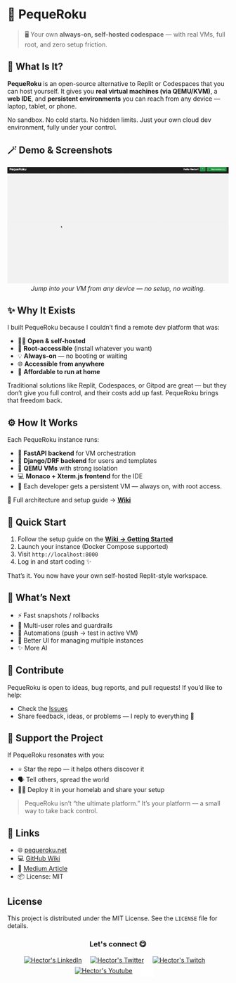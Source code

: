 # 🧩 PequeRoku

> 🖥️ Your own **always-on, self-hosted codespace** — with real VMs, full root, and zero setup friction.



## 🚀 What Is It?

**PequeRoku** is an open-source alternative to Replit or Codespaces that you can host yourself.
It gives you **real virtual machines (via QEMU/KVM)**, a **web IDE**, and **persistent environments** you can reach from any device — laptop, tablet, or phone.

No sandbox. No cold starts. No hidden limits.
Just your own cloud dev environment, fully under your control.


## 🪄 Demo & Screenshots

<p align="center">
  <img src="/img/demo.gif" alt="PequeRoku Demo" width="800"><br>
  <em>Jump into your VM from any device — no setup, no waiting.</em>
</p>


## ✨ Why It Exists

I built PequeRoku because I couldn’t find a remote dev platform that was:

* 🧑‍💻 **Open & self-hosted**
* 🔑 **Root-accessible** (install whatever you want)
* 💡 **Always-on** — no booting or waiting
* 🌐 **Accessible from anywhere**
* 💸 **Affordable to run at home**

Traditional solutions like Replit, Codespaces, or Gitpod are great — but they don’t give you full control, and their costs add up fast.
PequeRoku brings that freedom back.



## ⚙️ How It Works

Each PequeRoku instance runs:

* 🧠 **FastAPI backend** for VM orchestration
* 🧩 **Django/DRF backend** for users and templates
* 💾 **QEMU VMs** with strong isolation
* 💻 **Monaco + Xterm.js frontend** for the IDE
* 🧍 Each developer gets a persistent VM — always on, with root access.

📘 Full architecture and setup guide → [**Wiki**](https://github.com/HectorPulido/pequeroku/wiki)



## 🧩 Quick Start

1. Follow the setup guide on the [**Wiki → Getting Started**](https://github.com/HectorPulido/pequeroku/wiki/Getting-Started)
2. Launch your instance (Docker Compose supported)
3. Visit `http://localhost:8000`
4. Log in and start coding ✨

That’s it. You now have your own self-hosted Replit-style workspace.



## 🧠 What’s Next

* ⚡ Fast snapshots / rollbacks
* 👥 Multi-user roles and guardrails
* 🤖 Automations (push → test in active VM)
* 🧰 Better UI for managing multiple instances
* ✨ More AI



## 💬 Contribute

PequeRoku is open to ideas, bug reports, and pull requests!
If you’d like to help:

* Check the [Issues](https://github.com/HectorPulido/pequeroku/issues)
* Share feedback, ideas, or problems — I reply to everything 🚀



## 🧡 Support the Project

If PequeRoku resonates with you:

* ⭐ Star the repo — it helps others discover it
* 🗣️ Tell others, spread the world
* 🧑‍💻 Deploy it in your homelab and share your setup

> PequeRoku isn’t “the ultimate platform.”
> It’s your platform — a small way to take back control.



## 📎 Links

* 🌐 [pequeroku.net](https://pequeroku.net)
* 💻 [GitHub Wiki](https://github.com/HectorPulido/pequeroku/wiki)
* 🧠 [Medium Article](https://medium.com/p/19bc757c735d)
* 📦 License: MIT


## License

This project is distributed under the MIT License. See the `LICENSE` file for details.

<div align="center">
<h3 align="center">Let's connect 😋</h3>
</div>
<p align="center">
<a href="https://www.linkedin.com/in/hector-pulido-17547369/" target="blank">
<img align="center" width="30px" alt="Hector's LinkedIn" src="https://www.vectorlogo.zone/logos/linkedin/linkedin-icon.svg"/></a> &nbsp; &nbsp;
<a href="https://twitter.com/Hector_Pulido_" target="blank">
<img align="center" width="30px" alt="Hector's Twitter" src="https://www.vectorlogo.zone/logos/twitter/twitter-official.svg"/></a> &nbsp; &nbsp;
<a href="https://www.twitch.tv/hector_pulido_" target="blank">
<img align="center" width="30px" alt="Hector's Twitch" src="https://www.vectorlogo.zone/logos/twitch/twitch-icon.svg"/></a> &nbsp; &nbsp;
<a href="https://www.youtube.com/channel/UCS_iMeH0P0nsIDPvBaJckOw" target="blank">
<img align="center" width="30px" alt="Hector's Youtube" src="https://www.vectorlogo.zone/logos/youtube/youtube-icon.svg"/></a> &nbsp; &nbsp;
<a href="https://pequesoft.net/" target="blank">
<img align="center" width="30px" alt="Pequesoft website" src="https://github.com/HectorPulido/HectorPulido/blob/master/img/pequesoft-favicon.png?raw=true"/></a> &nbsp; &nbsp;
